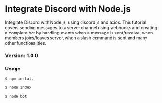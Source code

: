 # Integrate Discord with Node.js

Integrate Discord with Node.js, using discord.js and axios. This tutorial covers sending messages to a server channel using webhooks and creating a complete bot by handling events when a message is sent/receive, when members joins/leaves server, when a slash command is sent and many other functionalities.

### Version: 1.0.0

### Usage

```sh
$ npm install
```

```sh
$ node index
```

```sh
$ node bot
```
